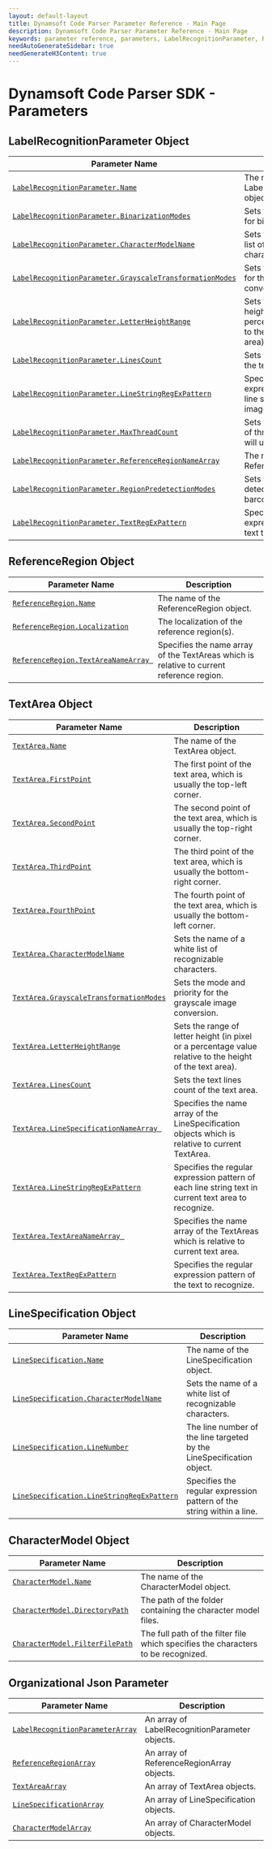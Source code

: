 ```yaml
---
layout: default-layout
title: Dynamsoft Code Parser Parameter Reference - Main Page
description: Dynamsoft Code Parser Parameter Reference - Main Page
keywords: parameter reference, parameters, LabelRecognitionParameter, ReferenceRegion, TextArea, LineSpecification, CharacterModel
needAutoGenerateSidebar: true
needGenerateH3Content: true
---
```



# Dynamsoft Code Parser SDK - Parameters


## LabelRecognitionParameter Object

 | Parameter Name | Description |
 | -------------- | ----------- | 
 | [`LabelRecognitionParameter.Name`](code-parser-parameter/parameter-control.md#name) | The name of the LabelRecognitionParameter object. |
 | [`LabelRecognitionParameter.BinarizationModes`](code-parser-parameter/binarization-modes.md#binarizationmodes) | 	Sets the mode and priority for binarization. |
 | [`LabelRecognitionParameter.CharacterModelName`](code-parser-parameter/parameter-control.md#charactermodelname) | Sets the name of a white list of recognizable characters. |
 | [`LabelRecognitionParameter.GrayscaleTransformationModes`](code-parser-parameter/grayscale-transformation-modes.md#grayscaletransformationmodes) | Sets the mode and priority for the grayscale image conversion. |
 | [`LabelRecognitionParameter.LetterHeightRange`](code-parser-parameter/parameter-control.md#letterheightrange) | Sets the range of letter height (in pixel or a percentage value relative to the height of the text area). |
 | [`LabelRecognitionParameter.LinesCount`](code-parser-parameter/parameter-control.md#linescount) | Sets the text lines count of the text area. |
 | [`LabelRecognitionParameter.LineStringRegExPattern`](code-parser-parameter/parameter-control.md#linestringregexpattern) | Specifies the regular expression pattern of each line string text in current image to recognize. |
 | [`LabelRecognitionParameter.MaxThreadCount`](code-parser-parameter/parameter-control.md#maxthreadcount) | Sets the maximum number of threads the algorithm will use to recognize text. |
 | [`LabelRecognitionParameter.ReferenceRegionNameArray`](code-parser-parameter/parameter-control.md#referenceregionnamearray) | The name array of the ReferenceRegion object(s). |
 | [`LabelRecognitionParameter.RegionPredetectionModes`](code-parser-parameter/region-predetection-modes.md#regionpredetectionmodes) | Sets the region pre-detection mode for barcodes search. |
 | [`LabelRecognitionParameter.TextRegExPattern`](code-parser-parameter/parameter-control.md#textregexpattern) | Specifies the regular expression pattern of the text to recognize. |


## ReferenceRegion Object

 | Parameter Name | Description |
 | -------------- | ----------- | 
 | [`ReferenceRegion.Name`](reference-region/parameter-control.md#name) | The name of the ReferenceRegion object. |
 | [`ReferenceRegion.Localization`](reference-region/localization.md#localization) | The localization of the reference region(s). |
 | [`ReferenceRegion.TextAreaNameArray `](reference-region/parameter-control.md#textareanamearray ) | Specifies the name array of the TextAreas which is relative to current reference region. |

## TextArea Object

 | Parameter Name | Description |
 | -------------- | ----------- | 
 | [`TextArea.Name`](text-area/parameter-control.md#name) | The name of the TextArea object. |
 | [`TextArea.FirstPoint`](text-area/parameter-control.md#firstpoint) | The first point of the text area, which is usually the top-left corner. |
 | [`TextArea.SecondPoint`](text-area/parameter-control.md#secondpoint) | The second point of the text area, which is usually the top-right corner. |
 | [`TextArea.ThirdPoint`](text-area/parameter-control.md#thirdpoint) | The third point of the text area, which is usually the bottom-right corner. |
 | [`TextArea.FourthPoint`](text-area/parameter-control.md#fourthpoint) | The fourth point of the text area, which is usually the bottom-left  corner. |
 | [`TextArea.CharacterModelName`](text-area/parameter-control.md#charactermodelname) | Sets the name of a white list of recognizable characters. |
 | [`TextArea.GrayscaleTransformationModes`](text-area/parameter-control.md#grayscaletransformationmodes) | Sets the mode and priority for the grayscale image conversion. |
 | [`TextArea.LetterHeightRange`](text-area/parameter-control.md#letterheightrange) | Sets the range of letter height (in pixel or a percentage value relative to the height of the text area). |
 | [`TextArea.LinesCount`](text-area/parameter-control.md#linescount) | Sets the text lines count of the text area. |
 | [`TextArea.LineSpecificationNameArray `](text-area/parameter-control.md#LineSpecificationnamearray ) | Specifies the name array of the LineSpecification objects which is relative to current TextArea. |
 | [`TextArea.LineStringRegExPattern`](text-area/parameter-control.md#linestringregexpattern) | Specifies the regular expression pattern of each line string text in current text area to recognize. |
 | [`TextArea.TextAreaNameArray `](text-area/parameter-control.md#textareanamearray ) | Specifies the name array of the TextAreas which is relative to current text area. |
 | [`TextArea.TextRegExPattern`](text-area/parameter-control.md#textregexpattern) | Specifies the regular expression pattern of the text to recognize. |


## LineSpecification Object

 | Parameter Name | Description |
 | -------------- | ----------- | 
 | [`LineSpecification.Name`](line-specification/parameter-control.md#name) | The name of the LineSpecification object. |
 | [`LineSpecification.CharacterModelName`](line-specification/parameter-control.md#charactermodelname) | Sets the name of a white list of recognizable characters. |
 | [`LineSpecification.LineNumber`](line-specification/parameter-control.md#linenumber) | The line number of the line targeted by the LineSpecification object. |
 | [`LineSpecification.LineStringRegExPattern`](line-specification/parameter-control.md#linestringregexpattern) | Specifies the regular expression pattern of the string within a line. |

## CharacterModel Object

 | Parameter Name | Description |
 | -------------- | ----------- | 
 | [`CharacterModel.Name`](character-model/parameter-control.md#name) | The name of the CharacterModel object. |
 | [`CharacterModel.DirectoryPath`](character-model/parameter-control.md#directorypath) | The path of the folder containing the character model files. |
 | [`CharacterModel.FilterFilePath`](character-model/parameter-control.md#filterfilepath) | The full path of the filter file which specifies the characters to be recognized. |



## Organizational Json Parameter

 | Parameter Name | Description |
 | -------------- | ----------- | 
 | [`LabelRecognitionParameterArray`](organizational-json-parameter.md#labelrecognitionparameterarray) | An array of LabelRecognitionParameter objects. |
 | [`ReferenceRegionArray`](organizational-json-parameter.md#referenceregionarray) | An array of ReferenceRegionArray objects. |
 | [`TextAreaArray`](organizational-json-parameter.md#textareaarray) | An array of TextArea objects. |
 | [`LineSpecificationArray`](organizational-json-parameter.md#linespecificationarray) | An array of LineSpecification objects. |
 | [`CharacterModelArray`](organizational-json-parameter.md#charactermodelarray) | An array of CharacterModel objects. |
